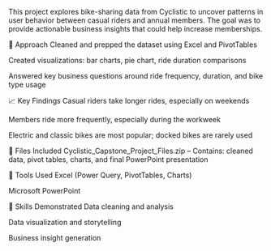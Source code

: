 This project explores bike-sharing data from Cyclistic to uncover patterns in user behavior between casual riders and annual members. The goal was to provide actionable business insights that could help increase memberships.

🧠 Approach
Cleaned and prepped the dataset using Excel and PivotTables

Created visualizations: bar charts, pie chart, ride duration comparisons

Answered key business questions around ride frequency, duration, and bike type usage

📈 Key Findings
Casual riders take longer rides, especially on weekends

Members ride more frequently, especially during the workweek

Electric and classic bikes are most popular; docked bikes are rarely used

📁 Files Included
Cyclistic_Capstone_Project_Files.zip
– Contains: cleaned data, pivot tables, charts, and final PowerPoint presentation

📎 Tools Used
Excel (Power Query, PivotTables, Charts)

Microsoft PowerPoint

🧩 Skills Demonstrated
Data cleaning and analysis

Data visualization and storytelling

Business insight generation
